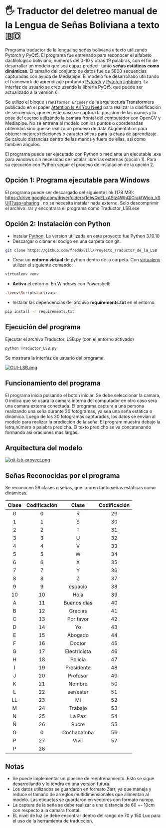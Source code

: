 # 🖐️ Traductor del deletreo manual de la Lengua de Señas Boliviana a texto 🇧🇴

Programa traductor de la lengua se señas boliviana a texto  utilizando Pytorch y PyQt5. El programa fue entrenado para reconocer el alfabeto dactilologico boliviano, numeros del 0-10 y otras 19 palabras, con el fin de desarrollar un modelo que sea capaz predecir tanto **señas estáticas como dinámicas**. El tamaño del conjunto de datos fue de 5800 secuencias capturadas con ayuda de Mediapipe. El modelo fue desarrollado utilizando el framework de aprendizaje profundo [Pytorch](https://pytorch.org/) y [Pytorch lightning](https://lightning.ai/). La interfaz de usuario se creo usando la libreria PyQt5, que puede ser actualizado a la version 6.

Se utilizo el bloque `Transformer Encoder` de la arquitectura Transformers publicado en el paper [Attention Is All You Need](https://proceedings.neurips.cc/paper_files/paper/2017/file/3f5ee243547dee91fbd053c1c4a845aa-Paper.pdf) para realizar la clasificación de secuencias, que en este caso se captura la posicion de las manos y la pose del cuerpo utilizando la camara frontal del computador con OpenCV y Mediapipe. No se entrena al modelo con los puntos o coordenadas obtenidos sino que se realizo un proceso de data Augmentation para obtener mejores relaciones o caracteristicas para la etapa de aprendizaje. Se calculo distancias dentro de las manos y fuera de ellas, asi como tambien angulos. 

El programa puede ser ejecutado con Python o mediante un ejecutable .exe para windows sin necesidad de instalar librerias externas (opción 1). Para su ejecución con Python seguir el proceso de instalación de la opción 2.

## Opción 1: Programa ejecutable para Windows

El programa puede ser descargado del siguiente link (179 MB): https://drive.google.com/drive/folders/1eIwQcELxASIz4WhQICrakfWjcq_kSUj1?usp=sharing , no se necesita instalar nada externo. Solo descomprimir el archivo .rar y encontrara el programa como Traductor_LSB.exe

## Opción 2: Instalación con Python

- Instalar [Python](https://www.python.org/downloads/). La version utilizada en este proyecto fue Python 3.10.10
- Descargar o clonar el codigo en una carpeta con git.

```bash
git clone https://github.com/freddxvill/Proyecto_Traductor_de_la_LSB
```
- Crear un **entorno virtual** de python dentro de la carpeta. Con [virtualenv](https://virtualenv.pypa.io/en/latest/) utilizar el siguiente comando:

```bash
virtualenv venv
```
- **Activa** el entorno. En Windows con Powershell:

```bash
.\venv\Scripts\activate
```
- Instalar las dependencias del archivo **requirements.txt** en el entorno.

```bash
pip install -r requirements.txt
```

## Ejecución del programa

Ejecutar el archivo Traductor_LSB.py (con el entorno activado)

```bash
python Traductor_LSB.py
```

Se mostrara la interfaz de usuario del programa.

[![GUI-LSB.png](https://i.postimg.cc/PfzPJpXT/GUI-LSB.png)](https://postimg.cc/9z0WNfwn)


## Funcionamiento del programa

El programa inicia pulsando el boton iniciar. Se debe seleccionar la camara, 0 indica que se usara la camara interna del computador en otro caso sera una camara externa conectada. El programa captura a una persona realizando una seña durante 30 fotogramas, ya sea una seña estática o dinámica. Luego de los 30 fotogramas capturados, los datos se envian al modelo para realizar la prediccion de la seña. El program muestra debajo la letra,número o palabra predicha. El texto predicho se va concatenando formando asi oraciones mas largas.

## Arquitectura del modelo

[![git-lsb-proyect.png](https://i.postimg.cc/qvD6Ykrh/git-lsb-proyect.png)](https://postimg.cc/nX7L9fCp)

## Señas Reconocidas por el programa

Se reconocen 58 clases o señas, que cubren tanto señas estáticas como dinámicas.

<div align="center">

| Clase | Codificación | Clase        | Codificación |
|:-----:|:------------:|:------------:|:------------:|
| 0     | 0            | R            | 29           |
| 1     | 1            | S            | 30           |
| 2     | 2            | T            | 31           |
| 3     | 3            | U            | 32           |
| 4     | 4            | V            | 33           |
| 5     | 5            | W            | 34           |
| 6     | 6            | X            | 35           |
| 7     | 7            | Y            | 36           |
| 8     | 8            | Z            | 37           |
| 9     | 9            | espacio      | 38           |
| 10    | 10           | Hola         | 39           |
| A     | 11           | Buenos días  | 40           |
| B     | 12           | Gracias      | 41           |
| C     | 13           | Por favor    | 42           |
| D     | 14           | Yo           | 43           |
| E     | 15           | Abogado      | 44           |
| F     | 16           | Doctor       | 45           |
| G     | 17           | Electricista | 46           |
| H     | 18           | Policía      | 47           |
| I     | 19           | Presidente   | 48           |
| J     | 20           | Profesor     | 49           |
| K     | 21           | Nombre       | 50           |
| L     | 22           | ser/estar    | 51           |
| LL    | 23           | Mi           | 52           |
| M     | 24           | Trabajo      | 53           |
| N     | 25           | La Paz       | 54           |
| Ñ     | 26           | Sucre        | 55           |
| O     | 0           | Cochabamba   | 56           |
| P     | 27           | Vivir        | 57           |
| P     | 28           |         |          |

</div>


## Notas

- Se puede implementar un pipeline de reentrenamiento. Esto se sigue desarrollando y lo tendra en una version futura.
- Los datos utilizados se guardaron en formato Zarr, ya que maneja y reduce el tamaño de arreglos multidimensionales que alimentan al modelo. Las etiquetas se guardaron en vectores con formato numpy.
- La captura de la seña se debe realizar a una distancia de 60 +- 10cm con respecto a la camara frontal.
- EL nivel de luz se debe encontrar dentro del rango de 70 y 150 Lux para el uso de la herramienta de traducción.
